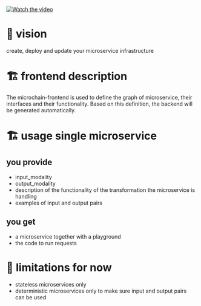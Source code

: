 

[![Watch the video](https://i.imgur.com/vKb2F1B.png)](https://user-images.githubusercontent.com/11627845/226220484-17810f7c-b184-4a03-9af2-3a977fbb014b.mov)


# 🔮 vision
create, deploy and update your microservice infrastructure

# 🏗 frontend description 
The microchain-frontend is used to define the graph of microservice, their interfaces and their functionality.
Based on this definition, the backend will be generated automatically.

# 🏗 usage single microservice
## you provide 
- input_modality
- output_modality
- description of the functionality of the transformation the microservice is handling
- examples of input and output pairs

## you get
- a microservice together with a playground
- the code to run requests

# 🤏 limitations for now
- stateless microservices only
- deterministic microservices only to make sure input and output pairs can be used
